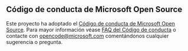 ## Código de conducta de Microsoft Open Source
Este proyecto ha adoptado el [Código de conducta de Microsoft Open Source](https://opensource.microsoft.com/codeofconduct/).
Para mayor información véase [FAQ del Código de conducta](https://opensource.microsoft.com/codeofconduct/faq/) o contacte con  [opencode@microsoft.com](mailto:opencode@microsoft.com) comentándonos cualquier sugerencia o pregunta.
